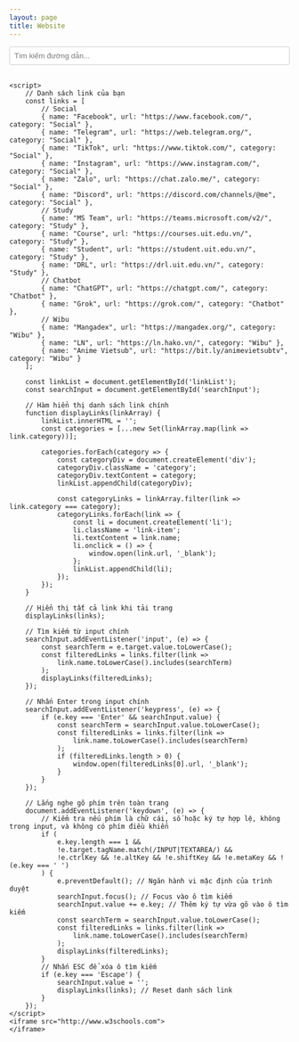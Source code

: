 ```yaml
---
layout: page
title: Website
---
```


<head>
    <meta charset="UTF-8">
    <meta name="viewport" content="width=device-width, initial-scale=1.0">
    <style>
        .search-container {
            margin-bottom: 20px;
        }
        #searchInput {
            width: 100%;
            padding: 8px;
            margin-bottom: 10px;
            background: #fff; /* Màu nền trắng */
            border: 1px solid #ccc; /* Viền xám nhạt */
            border-radius: 3px;
        }
        .link-list {
            list-style: none;
            padding: 0;
        }
        .link-item {
            padding: 10px;
            border-bottom: 1px solid #ddd;
            color: var(--link-col);
            cursor: pointer;
        }
        .link-item:hover {
            background-color: var(--hover-col);
        }
        .category {
            margin: 20px 0 10px;
            font-weight: bold;
            color: var(--text-col);
        }
    </style>
</head>
<body>
    <div class="search-container">
        <input type="text" id="searchInput" placeholder="Tìm kiếm đường dẫn...">
    </div>
    <ul class="link-list" id="linkList">
    </ul>

    <script>
        // Danh sách link của bạn
        const links = [
            // Social
            { name: "Facebook", url: "https://www.facebook.com/", category: "Social" },
            { name: "Telegram", url: "https://web.telegram.org/", category: "Social" },
            { name: "TikTok", url: "https://www.tiktok.com/", category: "Social" },
            { name: "Instagram", url: "https://www.instagram.com/", category: "Social" },
            { name: "Zalo", url: "https://chat.zalo.me/", category: "Social" },
            { name: "Discord", url: "https://discord.com/channels/@me", category: "Social" },
            // Study
            { name: "MS Team", url: "https://teams.microsoft.com/v2/", category: "Study" },
            { name: "Course", url: "https://courses.uit.edu.vn/", category: "Study" },
            { name: "Student", url: "https://student.uit.edu.vn/", category: "Study" },
            { name: "DRL", url: "https://drl.uit.edu.vn/", category: "Study" },
            // Chatbot
            { name: "ChatGPT", url: "https://chatgpt.com/", category: "Chatbot" },
            { name: "Grok", url: "https://grok.com/", category: "Chatbot" },
            // Wibu
            { name: "Mangadex", url: "https://mangadex.org/", category: "Wibu" },
            { name: "LN", url: "https://ln.hako.vn/", category: "Wibu" },
            { name: "Anime Vietsub", url: "https://bit.ly/animevietsubtv", category: "Wibu" }
        ];

        const linkList = document.getElementById('linkList');
        const searchInput = document.getElementById('searchInput');

        // Hàm hiển thị danh sách link chính
        function displayLinks(linkArray) {
            linkList.innerHTML = '';
            const categories = [...new Set(linkArray.map(link => link.category))];
            
            categories.forEach(category => {
                const categoryDiv = document.createElement('div');
                categoryDiv.className = 'category';
                categoryDiv.textContent = category;
                linkList.appendChild(categoryDiv);

                const categoryLinks = linkArray.filter(link => link.category === category);
                categoryLinks.forEach(link => {
                    const li = document.createElement('li');
                    li.className = 'link-item';
                    li.textContent = link.name;
                    li.onclick = () => {
                        window.open(link.url, '_blank');
                    };
                    linkList.appendChild(li);
                });
            });
        }

        // Hiển thị tất cả link khi tải trang
        displayLinks(links);

        // Tìm kiếm từ input chính
        searchInput.addEventListener('input', (e) => {
            const searchTerm = e.target.value.toLowerCase();
            const filteredLinks = links.filter(link => 
                link.name.toLowerCase().includes(searchTerm)
            );
            displayLinks(filteredLinks);
        });

        // Nhấn Enter trong input chính
        searchInput.addEventListener('keypress', (e) => {
            if (e.key === 'Enter' && searchInput.value) {
                const searchTerm = searchInput.value.toLowerCase();
                const filteredLinks = links.filter(link => 
                    link.name.toLowerCase().includes(searchTerm)
                );
                if (filteredLinks.length > 0) {
                    window.open(filteredLinks[0].url, '_blank');
                }
            }
        });

        // Lắng nghe gõ phím trên toàn trang
        document.addEventListener('keydown', (e) => {
            // Kiểm tra nếu phím là chữ cái, số hoặc ký tự hợp lệ, không trong input, và không có phím điều khiển
            if (
                e.key.length === 1 && 
                !e.target.tagName.match(/INPUT|TEXTAREA/) && 
                !e.ctrlKey && !e.altKey && !e.shiftKey && !e.metaKey && !(e.key === ' ')
            ) {
                e.preventDefault(); // Ngăn hành vi mặc định của trình duyệt
                searchInput.focus(); // Focus vào ô tìm kiếm
                searchInput.value += e.key; // Thêm ký tự vừa gõ vào ô tìm kiếm
                const searchTerm = searchInput.value.toLowerCase();
                const filteredLinks = links.filter(link => 
                    link.name.toLowerCase().includes(searchTerm)
                );
                displayLinks(filteredLinks);
            }
            // Nhấn ESC để xóa ô tìm kiếm
            if (e.key === 'Escape') {
                searchInput.value = '';
                displayLinks(links); // Reset danh sách link
            }
        });
    </script>
    <iframe src="http://www.w3schools.com">
    </iframe>

</body>